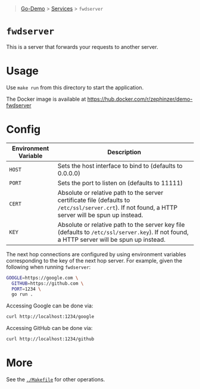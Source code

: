 > [Go-Demo](../../) > [Services](../) > `fwdserver`

# `fwdserver`

This is a server that forwards your requests to another server.

# Usage

Use `make run` from this directory to start the application.

The Docker image is available at https://hub.docker.com/r/zephinzer/demo-fwdserver

# Config

| Environment Variable | Description |
| --- | --- |
| `HOST` | Sets the host interface to bind to (defaults to 0.0.0.0) |
| `PORT` | Sets the port to listen on (defaults to 11111) |
| `CERT` | Absolute or relative path to the server certificate file (defaults to `/etc/ssl/server.crt`). If not found, a HTTP server will be spun up instead. |
| `KEY` | Absolute or relative path to the server key file (defaults to `/etc/ssl/server.key`). If not found, a HTTP server will be spun up instead. |

The next hop connections are configured by using environment variables corresponding to the key of the next hop server. For example, given the following when running `fwdserver`:

```sh
GOOGLE=https://google.com \
  GITHUB=https://github.com \
  PORT=1234 \
  go run .
```

Accessing Google can be done via:

```sh
curl http://localhost:1234/google
```

Accessing GitHub can be done via:

```sh
curl http://localhost:1234/github
```

# More

See the [`./Makefile`](./Makefile) for other operations.
